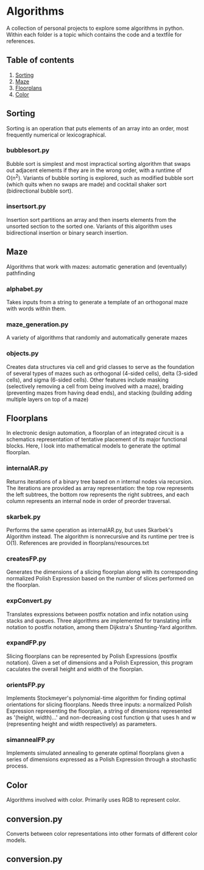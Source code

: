 # Algorithms
A collection of personal projects to explore some algorithms in python. Within each folder is a topic which contains the code and a textfile for references.

## Table of contents
1. [Sorting](#sorting)
2. [Maze](#maze)
3. [Floorplans](#floorplans)
4. [Color](#color)


## Sorting <a name="sorting"></a>
Sorting is an operation that puts elements of an array into an order, most frequently numerical or lexicographical.

### bubblesort.py
Bubble sort is simplest and most impractical sorting algorithm that swaps out adjacent elements if they are in the wrong order, with a runtime of O(n<sup>2</sup>). Variants of bubble sorting is explored, such as modified bubble sort (which quits when no swaps are made) and cocktail shaker sort (bidirectional bubble sort).

### insertsort.py
Insertion sort partitions an array and then inserts elements from the unsorted section to the sorted one. Variants of this algorithm uses bidirectional insertion or binary search insertion.


## Maze <a name="maze"></a>
Algorithms that work with mazes: automatic generation and (eventually) pathfinding

### alphabet.py
Takes inputs from a string to generate a template of an orthogonal maze with words within them.

### maze_generation.py
A variety of algorithms that randomly and automatically generate mazes

### objects.py
Creates data structures via cell and grid classes to serve as the foundation of several types of mazes such as orthogonal (4-sided cells), delta (3-sided cells), and sigma (6-sided cells). Other features include masking (selectively removing a cell from being involved with a maze), braiding (preventing mazes from having dead ends), and stacking (building adding multiple layers on top of a maze)


## Floorplans <a name="floorplans"></a>
In electronic design automation, a floorplan of an integrated circuit is a schematics representation of tentative placement of its major functional blocks. Here, I look into mathematical models to generate the optimal floorplan.

### internalAR.py
Returns iterations of a binary tree based on *n* internal nodes via recursion. The iterations are provided as array representation: the top row represents the left subtrees, the bottom row represents the right subtrees, and each column represents an internal node in order of preorder traversal.

### skarbek.py
Performs the same operation as internalAR.py, but uses Skarbek's Algorithm instead. The algorithm is nonrecursive and its runtime per tree is O(1). References are provided in floorplans/resources.txt

### createsFP.py
Generates the dimensions of a slicing floorplan along with its corresponding normalized Polish Expression based on the number of slices performed on the floorplan.

### expConvert.py
Translates expressions between postfix notation and infix notation using stacks and queues. Three algorithms are implemented for translating infix notation to postfix notation, among them Dijkstra's Shunting-Yard algorithm.

### expandFP.py
Slicing floorplans can be represented by Polish Expressions (postfix notation). Given a set of dimensions and a Polish Expression, this program caculates the overall height and width of the floorplan.

### orientsFP.py
Implements Stockmeyer's polynomial-time algorithm for finding optimal orientations for slicing floorplans.  Needs three inputs: a normalized Polish Expression representing the floorplan, a string of dimensions represented as '(height, width)...' and non-decreasing cost function ψ that uses h and w (representing height and width respectively) as parameters.

### simannealFP.py
Implements simulated annealing to generate optimal floorplans given a series of dimensions expressed as a Polish Expression through a stochastic process. 


## Color <a name="color"></a>
Algorithms involved with color. Primarily uses RGB to represent color.

## conversion.py
Converts between color representations into other formats of different color models.

## conversion.py
